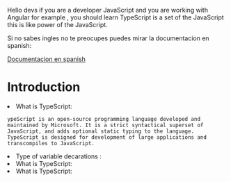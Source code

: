  Hello devs if you are a developer JavaScript and you are working with Angular
 for example ,  you should learn TypeScript is a set of the JavaScript this is like power of the JavaScript.

  Si no sabes ingles no te preocupes puedes mirar la documentacion en spanish: 
  
  [Documentacion en spanish](#)

   
   <H1> Introduction </h1>
   
   <li>What is TypeScript:</li>
    
    
    ypeScript is an open-source programming language developed and maintained by Microsoft. It is a strict syntactical superset of JavaScript, and adds optional static typing to the language. TypeScript is designed for development of large applications and transcompiles to JavaScript.
    
   
   
   <li>Type of variable  decarations :</li>
   <li>What is TypeScript:</li>
   <li>What is TypeScript:</li>

